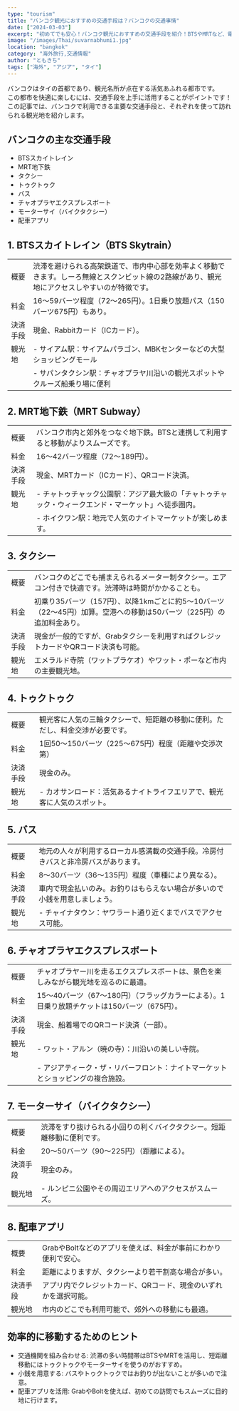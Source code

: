 ```yaml
---
type: "tourism"
title: "バンコク観光におすすめの交通手段は？バンコクの交通事情"
date: ["2024-03-03"]
excerpt: "初めてでも安心！バンコク観光におすすめの交通手段を紹介！BTSやMRTなど、電車での移動が快適で効率的。タクシーやトゥクトゥクも魅力的!バスやチャオプラヤエクスプレスボートで現地の雰囲気を味わうのもおすすめです。それぞれの料金や特徴を詳しく解説し、観光スポットとの組み合わせ方もご紹介します。"
image: "/images/Thai/suvarnabhumi1.jpg"
location: "bangkok"
category: "海外旅行,交通情報"
author: "ともきち"
tags: ["海外", "アジア", "タイ"]
---
```


バンコクはタイの首都であり、観光名所が点在する活気あふれる都市です。  
この都市を快適に楽しむには、交通手段を上手に活用することがポイントです！  
この記事では、バンコクで利用できる主要な交通手段と、それぞれを使って訪れられる観光地を紹介します。

## バンコクの主な交通手段

- BTSスカイトレイン
- MRT地下鉄
- タクシー
- トゥクトゥク
- バス
- チャオプラヤエクスプレスボート
- モーターサイ（バイクタクシー）
- 配車アプリ

## 1. BTSスカイトレイン（BTS Skytrain）

|          |                                                                                                                                               |
| -------- | --------------------------------------------------------------------------------------------------------------------------------------------- |
| 概要     | 渋滞を避けられる高架鉄道で、市内中心部を効率よく移動できます。しーろ無線とスクンビット線の2路線があり、観光地にアクセスしやすいのが特徴です。 |
| 料金     | 16～59バーツ程度（72～265円）。1日乗り放題パス（150バーツ675円）もあり。                                                                      |
| 決済手段 | 現金、Rabbitカード（ICカード）。                                                                                                              |
| 観光地   | - サイアム駅：サイアムパラゴン、MBKセンターなどの大型ショッピングモール                                                                       |
|          | - サパンタクシン駅：チャオプラヤ川沿いの観光スポットやクルーズ船乗り場に便利                                                                  |

## 2. MRT地下鉄（MRT Subway）

|          |                                                                                                      |
| -------- | ---------------------------------------------------------------------------------------------------- |
| 概要     | バンコク市内と郊外をつなぐ地下鉄。BTSと連携して利用すると移動がよりスムーズです。                    |
| 料金     | 16～42バーツ程度（72～189円）。                                                                      |
| 決済手段 | 現金、MRTカード（ICカード）、QRコード決済。                                                          |
| 観光地   | - チャトゥチャック公園駅：アジア最大級の「チャトゥチャック・ウィークエンド・マーケット」へ徒歩圏内。 |
|          | - ホイクワン駅：地元で人気のナイトマーケットが楽しめます。                                           |

## 3. タクシー

|          |                                                                                                                      |
| -------- | -------------------------------------------------------------------------------------------------------------------- |
| 概要     | バンコクのどこでも捕まえられるメーター制タクシー。エアコン付きで快適です。渋滞時は時間がかかることも。               |
| 料金     | 初乗り35バーツ（157円）、以降1kmごとに約5～10バーツ（22～45円）加算。空港への移動は50バーツ（225円）の追加料金あり。 |
| 決済手段 | 現金が一般的ですが、Grabタクシーを利用すればクレジットカードやQRコード決済も可能。                                   |
| 観光地   | エメラルド寺院（ワットプラケオ）やワット・ポーなど市内の主要観光地。                                                 |

## 4. トゥクトゥク

|          |                                                                                |
| -------- | ------------------------------------------------------------------------------ |
| 概要     | 観光客に人気の三輪タクシーで、短距離の移動に便利。ただし、料金交渉が必要です。 |
| 料金     | 1回50～150バーツ（225～675円）程度（距離や交渉次第）                           |
| 決済手段 | 現金のみ。                                                                     |
| 観光地   | - カオサンロード：活気あるナイトライフエリアで、観光客に人気のスポット。       |

## 5. バス

|          |                                                                                    |
| -------- | ---------------------------------------------------------------------------------- |
| 概要     | 地元の人々が利用するローカル感満載の交通手段。冷房付きバスと非冷房バスがあります。 |
| 料金     | 8～30バーツ（36～135円）程度（車種により異なる）。                                 |
| 決済手段 | 車内で現金払いのみ。お釣りはもらえない場合が多いので小銭を用意しましょう。         |
| 観光地   | - チャイナタウン：ヤワラート通り近くまでバスでアクセス可能。                       |

## 6. チャオプラヤエクスプレスボート

|          |                                                                                              |
| -------- | -------------------------------------------------------------------------------------------- |
| 概要     | チャオプラヤー川を走るエクスプレスボートは、景色を楽しみながら観光地を巡るのに最適。         |
| 料金     | 15～40バーツ（67～180円）（フラッグカラーによる）。1日乗り放題チケットは150バーツ（675円）。 |
| 決済手段 | 現金、船着場でのQRコード決済（一部）。                                                       |
| 観光地   | - ワット・アルン（暁の寺）：川沿いの美しい寺院。                                             |
|          | - アジアティーク・ザ・リバーフロント：ナイトマーケットとショッピングの複合施設。             |

## 7. モーターサイ（バイクタクシー）

|          |                                                                        |
| -------- | ---------------------------------------------------------------------- |
| 概要     | 渋滞をすり抜けられる小回りの利くバイクタクシー。短距離移動に便利です。 |
| 料金     | 20～50バーツ（90～225円）（距離による）。                              |
| 決済手段 | 現金のみ。                                                             |
| 観光地   | - ルンピニ公園やその周辺エリアへのアクセスがスムーズ。                 |

## 8. 配車アプリ

|          |                                                                  |
| -------- | ---------------------------------------------------------------- |
| 概要     | GrabやBoltなどのアプリを使えば、料金が事前にわかり便利で安心。   |
| 料金     | 距離によりますが、タクシーより若干割高な場合が多い。             |
| 決済手段 | アプリ内でクレジットカード、QRコード、現金のいずれかを選択可能。 |
| 観光地   | 市内のどこでも利用可能で、郊外への移動にも最適。                 |

## 効率的に移動するためのヒント

- 交通機関を組み合わせる: 渋滞の多い時間帯はBTSやMRTを活用し、短距離移動にはトゥクトゥクやモーターサイを使うのがおすすめ。
- 小銭を用意する: バスやトゥクトゥクではお釣りが出ないことが多いので注意。
- 配車アプリを活用: GrabやBoltを使えば、初めての訪問でもスムーズに目的地に行けます。
